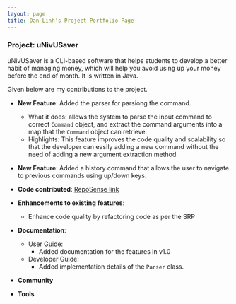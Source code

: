 ```yaml
---
layout: page
title: Dan Linh's Project Portfolio Page
---
```


### Project: uNivUSaver

uNivUSaver is a CLI-based software that helps students to develop a better habit of managing money, which will help you avoid using up your money before the end of month. It is written in Java.

Given below are my contributions to the project.

* **New Feature**: Added the parser for parsiong the command.
  * What it does: allows the system to parse the input command to correct `Command` object, and extract the command arguments into a map that the `Command` object can retrieve.
  * Highlights: This feature improves the code quality and scalability so that the developer can easily adding a new command without the need of adding a new argument extraction method.
 
* **New Feature**: Added a history command that allows the user to navigate to previous commands using up/down keys.

* **Code contributed**: [RepoSense link](https://nus-cs2113-ay2425s1.github.io/tp-dashboard/?search=DanLinhHuynh&sort=groupTitle&sortWithin=title&timeframe=commit&mergegroup=&groupSelect=groupByRepos&breakdown=true&checkedFileTypes=docs~functional-code~test-code~other&since=2024-09-20)

* **Enhancements to existing features**:
  * Enhance code quality by refactoring code as per the SRP
    
* **Documentation**:
  * User Guide:
    * Added documentation for the features in v1.0
  * Developer Guide:
    * Added implementation details of the `Parser` class.

* **Community**

* **Tools**
